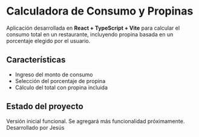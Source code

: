 # Calculadora de Consumo y Propinas

Aplicación desarrollada en **React + TypeScript + Vite** para calcular el consumo total en un restaurante, incluyendo propina basada en un porcentaje elegido por el usuario.

## Características

- Ingreso del monto de consumo
- Selección del porcentaje de propina
- Cálculo del total con propina incluida

## Estado del proyecto

Versión inicial funcional. Se agregará más funcionalidad próximamente.
Desarrollado por Jesús